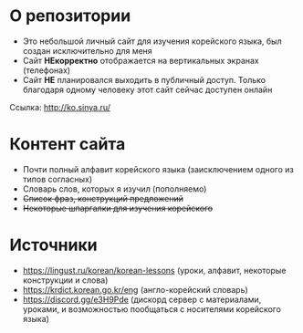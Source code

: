 # О репозитории
- Это небольшой личный сайт для изучения корейского языка, был создан исключительно для меня
- Сайт **НЕкорректно** отображается на вертикальных экранах (телефонах)
- Сайт **НЕ** планировался выходить в публичный доступ. Только благодаря одному человеку этот сайт сейчас доступен онлайн

Ссылка: http://ko.sinya.ru/

# Контент сайта
- Почти полный алфавит корейского языка (заисключением одного из типов согласных)
- Словарь слов, которых я изучил (пополняемо)
- ~~Список фраз, конструкций предложений~~
- ~~Некоторые шпаргалки для изучения корейского~~

# Источники
- https://lingust.ru/korean/korean-lessons (уроки, алфавит, некоторые конструкции и слова)
- https://krdict.korean.go.kr/eng (англо-корейский словарь)
- https://discord.gg/e3H9Pde (дискорд сервер с материалами, уроками, и возможностью пообщаться с носителями корейского языка)
